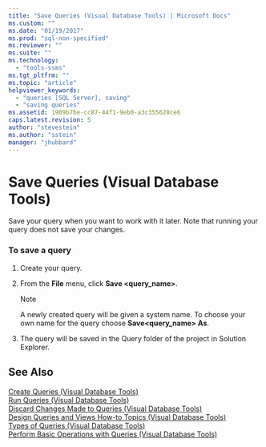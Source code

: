 ```yaml
---
title: "Save Queries (Visual Database Tools) | Microsoft Docs"
ms.custom: ""
ms.date: "01/19/2017"
ms.prod: "sql-non-specified"
ms.reviewer: ""
ms.suite: ""
ms.technology: 
  - "tools-ssms"
ms.tgt_pltfrm: ""
ms.topic: "article"
helpviewer_keywords: 
  - "queries [SQL Server], saving"
  - "saving queries"
ms.assetid: 1909b7be-cc87-44f1-9eb0-a3c355628ce6
caps.latest.revision: 5
author: "stevestein"
ms.author: "sstein"
manager: "jhubbard"
---
```

# Save Queries (Visual Database Tools)
Save your query when you want to work with it later. Note that running your query does not save your changes.  
  
### To save a query  
  
1.  Create your query.  
  
2.  From the **File** menu, click **Save <query_name>**.  
  
    > [!NOTE]  
    > A newly created query will be given a system name. To choose your own name for the query choose **Save<query_name> As**.  
  
3.  The query will be saved in the Query folder of the project in Solution Explorer.  
  
## See Also  
[Create Queries (Visual Database Tools)](../../ssms/visual-db-tools/create-queries-visual-database-tools.md)  
[Run Queries (Visual Database Tools)](../../ssms/visual-db-tools/run-queries-visual-database-tools.md)  
[Discard Changes Made to Queries (Visual Database Tools)](../../ssms/visual-db-tools/discard-changes-made-to-queries-visual-database-tools.md)  
[Design Queries and Views How-to Topics (Visual Database Tools)](../../ssms/visual-db-tools/design-queries-and-views-how-to-topics-visual-database-tools.md)  
[Types of Queries (Visual Database Tools)](../../ssms/visual-db-tools/types-of-queries-visual-database-tools.md)  
[Perform Basic Operations with Queries (Visual Database Tools)](../../ssms/visual-db-tools/perform-basic-operations-with-queries-visual-database-tools.md)  
  
